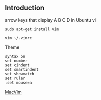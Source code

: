 ## Introduction



arrow keys that display A B C D in Ubuntu vi

```shell
sudo apt-get install vim
```



```shell
vim ~/.vimrc
```



Theme

```
syntax on
set number
set cindent
set smartindent
set showmatch
set ruler
:set mouse=a
```





[MacVim](https://macvim.org/)